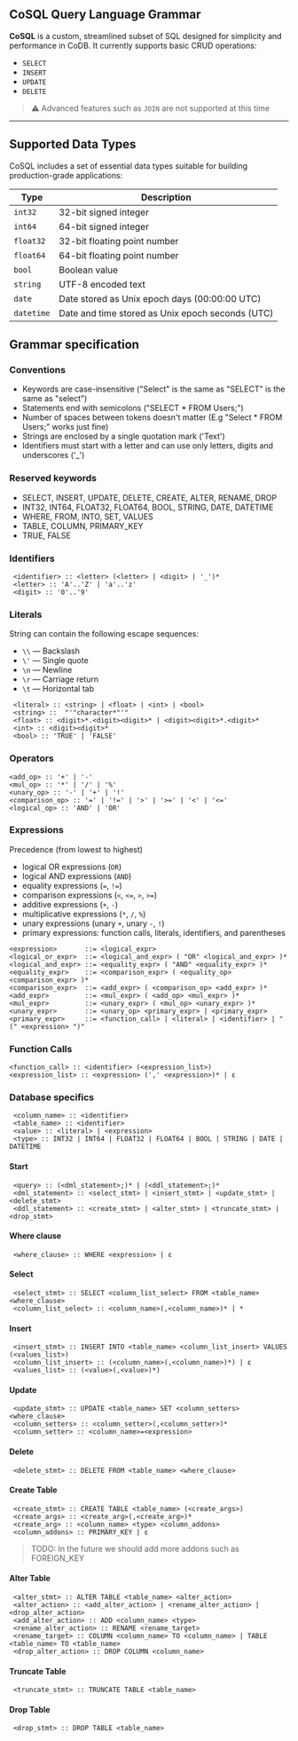 ﻿## CoSQL Query Language Grammar

**CoSQL** is a custom, streamlined subset of SQL designed for simplicity and performance in CoDB. It currently supports basic CRUD operations:

- `SELECT`
- `INSERT`
- `UPDATE`
- `DELETE`

> ⚠️ Advanced features such as `JOIN` are not supported at this time

---

## Supported Data Types

CoSQL includes a set of essential data types suitable for building production-grade applications:

| Type       | Description                                      |
| ---------- | ------------------------------------------------ |
| `int32`    | 32-bit signed integer                            |
| `int64`    | 64-bit signed integer                            |
| `float32`  | 32-bit floating point number                     |
| `float64`  | 64-bit floating point number                     |
| `bool`     | Boolean value                                    |
| `string`   | UTF-8 encoded text                               |
| `date`     | Date stored as Unix epoch days (00:00:00 UTC)    |
| `datetime` | Date and time stored as Unix epoch seconds (UTC) |

## Grammar specification

### Conventions

- Keywords are case-insensitive ("Select" is the same as "SELECT" is the same as "select")
- Statements end with semicolons ("SELECT \* FROM Users;")
- Number of spaces between tokens doesn't matter (E.g "Select \* FROM Users;" works just fine)
- Strings are enclosed by a single quotation mark ('Text')
- Identifiers must start with a letter and can use only letters, digits and underscores ('\_')

### Reserved keywords

- SELECT, INSERT, UPDATE, DELETE, CREATE, ALTER, RENAME, DROP
- INT32, INT64, FLOAT32, FLOAT64, BOOL, STRING, DATE, DATETIME
- WHERE, FROM, INTO, SET, VALUES
- TABLE, COLUMN, PRIMARY_KEY
- TRUE, FALSE

### Identifiers

```
 <identifier> :: <letter> (<letter> | <digit> | '_')*
 <letter> :: 'A'..'Z' | 'a'..'z'
 <digit> :: '0'..'9'
```

### Literals

String can contain the following escape sequences:

- `\\` — Backslash
- `\'` — Single quote
- `\n` — Newline
- `\r` — Carriage return
- `\t` — Horizontal tab

```
 <literal> :: <string> | <float> | <int> | <bool>
 <string> ::  "'"character*"'"
 <float> :: <digit>*.<digit><digit>* | <digit><digit>*.<digit>*
 <int> :: <digit><digit>*
 <bool> :: 'TRUE' | 'FALSE'
```

### Operators

```
<add_op> :: '+' | '-'
<mul_op> :: '*' | '/' | '%'
<unary_op> :: '-' | '+' | '!'
<comparison_op> :: '=' | '!=' | '>' | '>=' | '<' | '<='
<logical_op> :: 'AND' | 'OR'
```

### Expressions

Precedence (from lowest to highest)

- logical OR expressions (`OR`)
- logical AND expressions (`AND`)
- equality expressions (`=`, `!=`)
- comparison expressions (`<`, `<=`, `>`, `>=`)
- additive expressions (`+`, `-`)
- multiplicative expressions (`*`, `/`, `%`)
- unary expressions (unary `+`, unary `-`, `!`)
- primary expressions: function calls, literals, identifiers, and parentheses

```
<expression>       ::= <logical_expr>
<logical_or_expr>  ::= <logical_and_expr> ( "OR" <logical_and_expr> )*
<logical_and_expr> ::= <equality_expr> ( "AND" <equality_expr> )*
<equality_expr>    ::= <comparison_expr> ( <equality_op> <comparison_expr> )*
<comparison_expr>  ::= <add_expr> ( <comparison_op> <add_expr> )*
<add_expr>         ::= <mul_expr> ( <add_op> <mul_expr> )*
<mul_expr>         ::= <unary_expr> ( <mul_op> <unary_expr> )*
<unary_expr>       ::= <unary_op> <primary_expr> | <primary_expr>
<primary_expr>     ::= <function_call> | <literal> | <identifier> | "(" <expression> ")"
```

### Function Calls

```
<function_call> :: <identifier> (<expression_list>)
<expression_list> :: <expression> (',' <expression>)* | ε
```

### Database specifics

```
 <column_name> :: <identifier>
 <table_name> :: <identifier>
 <value> :: <literal> | <expression>
 <type> :: INT32 | INT64 | FLOAT32 | FLOAT64 | BOOL | STRING | DATE | DATETIME
```

#### Start

```
 <query> :: (<dml_statement>;)* | (<ddl_statement>;)*
 <dml_statement> :: <select_stmt> | <insert_stmt> | <update_stmt> | <delete_stmt>
 <ddl_statement> :: <create_stmt> | <alter_stmt> | <truncate_stmt> | <drop_stmt>
```

#### Where clause

```
 <where_clause> :: WHERE <expression> | ε
```

#### Select

```
 <select_stmt> :: SELECT <column_list_select> FROM <table_name> <where_clause>
 <column_list_select> :: <column_name>(,<column_name>)* | *
```

#### Insert

```
 <insert_stmt> :: INSERT INTO <table_name> <column_list_insert> VALUES (<values_list>)
 <column_list_insert> :: (<column_name>(,<column_name>)*) | ε
 <values_list> :: (<value>(,<value>)*)
```

#### Update

```
 <update_stmt> :: UPDATE <table_name> SET <column_setters> <where_clause>
 <column_setters> :: <column_setter>(,<column_setter>)*
 <column_setter> :: <column_name>=<expression>
```

#### Delete

```
 <delete_stmt> :: DELETE FROM <table_name> <where_clause>
```

#### Create Table

```
 <create_stmt> :: CREATE TABLE <table_name> (<create_args>)
 <create_args> :: <create_arg>(,<create_arg>)*
 <create_arg> :: <column_name> <type> <column_addons>
 <column_addons> :: PRIMARY_KEY | ε
```

> TODO: In the future we should add more addons such as FOREIGN_KEY

#### Alter Table

```
 <alter_stmt> :: ALTER TABLE <table_name> <alter_action>
 <alter_action> :: <add_alter_action> | <rename_alter_action> | <drop_alter_action>
 <add_alter_action> :: ADD <column_name> <type>
 <rename_alter_action> :: RENAME <rename_target>
 <rename_target> :: COLUMN <column_name> TO <column_name> | TABLE <table_name> TO <table_name>
 <drop_alter_action> :: DROP COLUMN <column_name>
```

#### Truncate Table

```
 <truncate_stmt> :: TRUNCATE TABLE <table_name>
```

#### Drop Table

```
 <drop_stmt> :: DROP TABLE <table_name>
```
